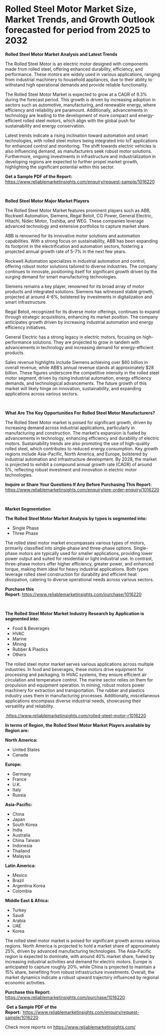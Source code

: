 <p><h1>Rolled Steel Motor Market Size, Market Trends, and Growth Outlook forecasted for period from 2025 to 2032</h1></p><p><strong>Rolled Steel Motor Market Analysis and Latest Trends</strong></p>
<p><p>The Rolled Steel Motor is an electric motor designed with components made from rolled steel, offering enhanced durability, efficiency, and performance. These motors are widely used in various applications, ranging from industrial machinery to household appliances, due to their ability to withstand high operational demands and provide reliable functionality.</p><p>The Rolled Steel Motor Market is expected to grow at a CAGR of 9.3% during the forecast period. This growth is driven by increasing adoption in sectors such as automotive, manufacturing, and renewable energy, where efficiency and reliability are paramount. Additionally, advancements in technology are leading to the development of more compact and energy-efficient rolled steel motors, which align with the global push for sustainability and energy conservation.</p><p>Latest trends indicate a rising inclination toward automation and smart technologies, with rolled steel motors being integrated into IoT applications for enhanced control and monitoring. The shift towards electric vehicles is also influencing demand, as manufacturers seek robust motor solutions. Furthermore, ongoing investments in infrastructure and industrialization in developing regions are expected to further propel market growth, highlighting the significant potential within this sector.</p></p>
<p><strong>Get a Sample PDF of the Report:&nbsp;</strong> <a href="https://www.reliablemarketinsights.com/enquiry/request-sample/1016220?utm_campaign=1937&utm_medium=2&utm_source=Github&utm_content=ia&utm_term=22022025&utm_id=rolled-steel-motor">https://www.reliablemarketinsights.com/enquiry/request-sample/1016220</a></p>
<p>&nbsp;</p>
<p><strong>Rolled Steel Motor Major Market Players</strong></p>
<p><p>The Rolled Steel Motor Market features prominent players such as ABB, Rockwell Automation, Siemens, Regal Beloit, CG Power, General Electric, Hitachi, Nidec Motor, Toshiba, and WEG. These companies leverage advanced technology and extensive portfolios to capture market share.</p><p>ABB is renowned for its innovative motor solutions and automation capabilities. With a strong focus on sustainability, ABB has been expanding its footprint in the electrification and automation sectors, fostering a projected annual growth rate of 5-7% in the next few years.</p><p>Rockwell Automation specializes in industrial automation and control, offering robust motor solutions tailored to diverse industries. The company continues to innovate, positioning itself for significant growth driven by the surging demand for smart manufacturing technologies.</p><p>Siemens remains a key player, renowned for its broad array of motor products and integrated solutions. Siemens has witnessed stable growth, projected at around 4-6%, bolstered by investments in digitalization and smart infrastructure.</p><p>Regal Beloit, recognized for its diverse motor offerings, continues to expand through strategic acquisitions, enhancing its market position. The company anticipates growth driven by increasing industrial automation and energy efficiency initiatives.</p><p>General Electric has a strong legacy in electric motors, focusing on high-performance solutions. They are projected to grow in tandem with advancements in technology and increasing demand for energy-efficient products.</p><p>Sales revenue highlights include Siemens achieving over $60 billion in overall revenue, while ABB’s annual revenue stands at approximately $28 billion. These figures underscore the competitive intensity in the rolled steel motor segment, driven by rising industrial automation, energy efficiency demands, and technological advancements. The future growth of this market will likely hinge on innovation, sustainability, and expanding applications across various sectors.</p></p>
<p>&nbsp;</p>
<p><strong>What Are The Key Opportunities For Rolled Steel Motor Manufacturers?</strong></p>
<p><p>The Rolled Steel Motor market is poised for significant growth, driven by increasing demand across industrial applications, particularly in manufacturing and construction. The market's expansion is fueled by advancements in technology, enhancing efficiency and durability of electric motors. Sustainability trends are also promoting the use of high-quality rolled steel, which contributes to reduced energy consumption. Key growth regions include Asia-Pacific, North America, and Europe, bolstered by industrial automation and infrastructure development. By 2028, the market is projected to exhibit a compound annual growth rate (CAGR) of around 5%, reflecting robust investment and innovation in electric motor technologies.</p></p>
<p><strong>Inquire or Share Your Questions If Any Before Purchasing This Report:</strong> <a href="https://www.reliablemarketinsights.com/enquiry/pre-order-enquiry/1016220?utm_campaign=1937&utm_medium=2&utm_source=Github&utm_content=ia&utm_term=22022025&utm_id=rolled-steel-motor">https://www.reliablemarketinsights.com/enquiry/pre-order-enquiry/1016220</a></p>
<p>&nbsp;</p>
<p><strong>Market Segmentation</strong></p>
<p><strong>The Rolled Steel Motor Market Analysis by types is segmented into:</strong></p>
<p><ul><li>Single Phase</li><li>Three Phase</li></ul></p>
<p><p>The rolled steel motor market encompasses various types of motors, primarily classified into single-phase and three-phase options. Single-phase motors are typically used for smaller applications, providing lower power output and suited for residential or light industrial use. In contrast, three-phase motors offer higher efficiency, greater power, and enhanced torque, making them ideal for heavy industrial applications. Both types leverage rolled steel construction for durability and efficient heat dissipation, catering to diverse operational needs across various sectors.</p></p>
<p><strong>Purchase this Report:&nbsp;</strong><a href="https://www.reliablemarketinsights.com/purchase/1016220?utm_campaign=1937&utm_medium=2&utm_source=Github&utm_content=ia&utm_term=22022025&utm_id=rolled-steel-motor">https://www.reliablemarketinsights.com/purchase/1016220</a></p>
<p>&nbsp;</p>
<p><strong>The Rolled Steel Motor Market Industry Research by Application is segmented into:</strong></p>
<p><ul><li>Food & Beverages</li><li>HVAC</li><li>Marine</li><li>Mining</li><li>Rubber & Plastics</li><li>Others</li></ul></p>
<p><p>The rolled steel motor market serves various applications across multiple industries. In food and beverages, these motors drive equipment for processing and packaging. In HVAC systems, they ensure efficient air circulation and temperature control. The marine sector relies on them for propulsion and equipment operation. In mining, robust motors power machinery for extraction and transportation. The rubber and plastics industry uses them in manufacturing processes. Additionally, miscellaneous applications encompass diverse industrial needs, showcasing their versatility and reliability.</p></p>
<p><a href="https://www.reliablemarketinsights.com/rolled-steel-motor-r1016220?utm_campaign=1937&utm_medium=2&utm_source=Github&utm_content=ia&utm_term=22022025&utm_id=rolled-steel-motor">&nbsp;https://www.reliablemarketinsights.com/rolled-steel-motor-r1016220</a></p>
<p><strong>In terms of Region, the Rolled Steel Motor Market Players available by Region are:</strong></p>
<p>
    <p> <strong> North America: </strong>
        <ul>
            <li>United States</li>
            <li>Canada</li>
        </ul>
        </p> 
    <p> <strong> Europe: </strong>
        <ul>
            <li>Germany</li>
            <li>France</li>
            <li>U.K.</li>
            <li>Italy</li>
            <li>Russia</li>
        </ul>
        </p> 
    <p> <strong> Asia-Pacific: </strong>
        <ul>
            <li>China</li>
            <li>Japan</li>
            <li>South Korea</li>
            <li>India</li>
            <li>Australia</li>
            <li>China Taiwan</li>
            <li>Indonesia</li>
            <li>Thailand</li>
            <li>Malaysia</li>
        </ul>
        </p> 
    <p> <strong> Latin America: </strong>
        <ul>
            <li>Mexico</li>
            <li>Brazil</li>
            <li>Argentina Korea</li>
            <li>Colombia</li>
        </ul>
        </p> 
    <p> <strong> Middle East & Africa: </strong>
        <ul>
            <li>Turkey</li>
            <li>Saudi</li>
            <li>Arabia</li>
            <li>UAE</li>
            <li>Korea</li>
        </ul>
    </p>
    </p>
<p><p>The rolled steel motor market is poised for significant growth across various regions. North America is projected to hold a market share of approximately 25%, driven by advanced manufacturing technologies. The Asia-Pacific region is expected to dominate, with around 40% market share, fueled by increasing industrial activities and demand for electric motors. Europe is anticipated to capture roughly 20%, while China is projected to maintain a 15% share, benefiting from robust infrastructure investments. Overall, the market dynamics indicate a robust upward trajectory influenced by regional economic activities.</p></p>
<p><strong>Purchase this Report: </strong><a href="https://www.reliablemarketinsights.com/purchase/1016220?utm_campaign=1937&utm_medium=2&utm_source=Github&utm_content=ia&utm_term=22022025&utm_id=rolled-steel-motor">https://www.reliablemarketinsights.com/purchase/1016220</a></p>
<p>&nbsp;<strong>Get a Sample PDF of the Report:&nbsp;&nbsp;</strong><a href="https://www.reliablemarketinsights.com/enquiry/request-sample/1016220?utm_campaign=1937&utm_medium=2&utm_source=Github&utm_content=ia&utm_term=22022025&utm_id=rolled-steel-motor">https://www.reliablemarketinsights.com/enquiry/request-sample/1016220</a></p>
<p><strong></strong></p>
<p>Check more reports on <a href="https://www.reliablemarketinsights.com/?utm_campaign=1937&utm_medium=2&utm_source=Github&utm_content=ia&utm_term=22022025&utm_id=rolled-steel-motor">https://www.reliablemarketinsights.com/</a></p>